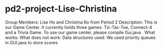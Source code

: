 pd2-project-Lise-Christina
==========================
Group Members: Lise Ho and Christina Ko from Period 2
Description: This is our Game Center. It currently holds three games: Tic-Tac-Toe, Connect-4 and a Trivia Game. To use our game center, please compile Gui.java .
What works:
What does not work:
Data structures used: We used priority queues in GUI.java to store scores

